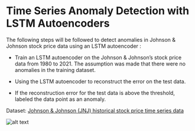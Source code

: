 # Time Series Anomaly Detection with LSTM Autoencoders


The following steps will be followed to detect anomalies in Johnson & Johnson stock price data using an LSTM autoencoder :

*  Train an LSTM autoencoder on the Johnson & Johnson’s stock price data from 1980 to 2021. The assumption was made that there were no anomalies in the training dataset.

*  Using the LSTM autoencoder to reconstruct the error on the test data.

*  If the reconstruction error for the test data is above the threshold, labeled the data point as an anomaly.

Dataset: [Johnson & Johnson (JNJ) historical stock price time series data ](https://finance.yahoo.com/quote/JNJ/history?p=JNJ)

![alt text](https://github.com/moeenkhurram/Time-Series-Anomaly-Detection-with-LSTM-Autoencoders/blob/main/anomlies.png?raw=true)




